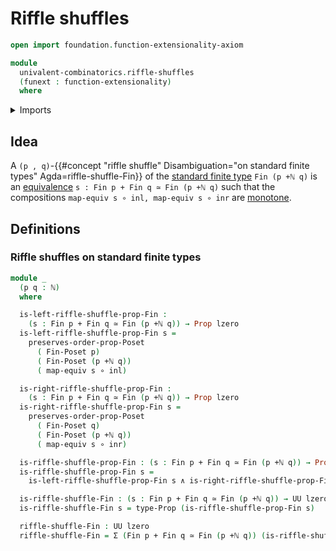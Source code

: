 # Riffle shuffles

```agda
open import foundation.function-extensionality-axiom

module
  univalent-combinatorics.riffle-shuffles
  (funext : function-extensionality)
  where
```

<details><summary>Imports</summary>

```agda
open import elementary-number-theory.addition-natural-numbers
open import elementary-number-theory.inequality-standard-finite-types funext
open import elementary-number-theory.natural-numbers

open import foundation.automorphisms funext
open import foundation.conjunction funext
open import foundation.dependent-pair-types
open import foundation.equivalences funext
open import foundation.function-types funext
open import foundation.universe-levels

open import foundation-core.coproduct-types
open import foundation-core.propositions

open import order-theory.order-preserving-maps-posets funext
open import order-theory.posets funext

open import univalent-combinatorics.standard-finite-types funext
```

</details>

## Idea

A
`(p , q)`-{{#concept "riffle shuffle" Disambiguation="on standard finite types" Agda=riffle-shuffle-Fin}}
of the [standard finite type](univalent-combinatorics.standard-finite-types.md)
`Fin (p +ℕ q)` is an [equivalence](foundation-core.equivalences.md)
`s : Fin p + Fin q ≃ Fin (p +ℕ q)` such that the compositions
`map-equiv s ∘ inl, map-equiv s ∘ inr` are
[monotone](order-theory.order-preserving-maps-posets.md).

## Definitions

### Riffle shuffles on standard finite types

```agda
module _
  (p q : ℕ)
  where

  is-left-riffle-shuffle-prop-Fin :
    (s : Fin p + Fin q ≃ Fin (p +ℕ q)) → Prop lzero
  is-left-riffle-shuffle-prop-Fin s =
    preserves-order-prop-Poset
      ( Fin-Poset p)
      ( Fin-Poset (p +ℕ q))
      ( map-equiv s ∘ inl)

  is-right-riffle-shuffle-prop-Fin :
    (s : Fin p + Fin q ≃ Fin (p +ℕ q)) → Prop lzero
  is-right-riffle-shuffle-prop-Fin s =
    preserves-order-prop-Poset
      ( Fin-Poset q)
      ( Fin-Poset (p +ℕ q))
      ( map-equiv s ∘ inr)

  is-riffle-shuffle-prop-Fin : (s : Fin p + Fin q ≃ Fin (p +ℕ q)) → Prop lzero
  is-riffle-shuffle-prop-Fin s =
    is-left-riffle-shuffle-prop-Fin s ∧ is-right-riffle-shuffle-prop-Fin s

  is-riffle-shuffle-Fin : (s : Fin p + Fin q ≃ Fin (p +ℕ q)) → UU lzero
  is-riffle-shuffle-Fin s = type-Prop (is-riffle-shuffle-prop-Fin s)

  riffle-shuffle-Fin : UU lzero
  riffle-shuffle-Fin = Σ (Fin p + Fin q ≃ Fin (p +ℕ q)) (is-riffle-shuffle-Fin)
```
